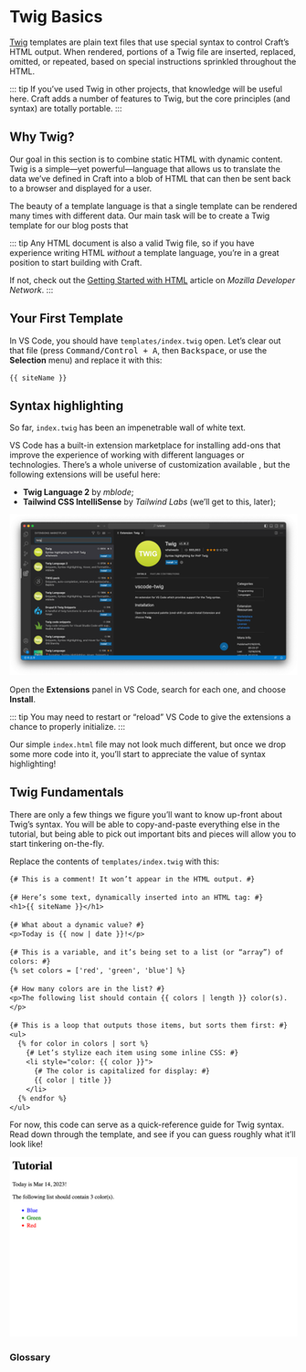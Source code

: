 # Twig Basics

[Twig](https://twig.symfony.com/doc/3.x/) templates are plain text files that use special syntax to control Craft’s HTML output. When rendered, portions of a Twig file are inserted, replaced, omitted, or repeated, based on special instructions sprinkled throughout the HTML.

::: tip
If you’ve used Twig in other projects, that knowledge will be useful here. Craft adds a number of features to Twig, but the core principles (and syntax) are totally portable.
:::

## Why Twig?

Our goal in this section is to combine static HTML with dynamic content. Twig is a simple—yet powerful—language that allows us to translate the data we’ve defined in Craft into a blob of HTML that can then be sent back to a browser and displayed for a user.

The beauty of a template language is that a single template can be rendered many times with different data. Our main task will be to create a Twig template for our blog posts that 

::: tip
Any HTML document is also a valid Twig file, so if you have experience writing HTML _without_ a template language, you’re in a great position to start building with Craft.

If not, check out the [Getting Started with HTML](https://developer.mozilla.org/en-US/docs/Learn/HTML/Introduction_to_HTML/Getting_started) article on _Mozilla Developer Network_.
:::

## Your First Template

In VS Code, you should have `templates/index.twig` open. Let’s clear out that file (press <kbd>Command/Control + A</kbd>, then <kbd>Backspace</kbd>, or use the **Selection** menu) and replace it with this:

```twig
{{ siteName }}
```

## Syntax highlighting

So far, `index.twig` has been an impenetrable wall of white text.

VS Code has a built-in extension marketplace for installing add-ons that improve the experience of working with different languages or technologies. There’s a whole universe of customization available , but the following extensions will be useful here:

- **Twig Language 2** by _mblode_;
- **Tailwind CSS IntelliSense** by _Tailwind Labs_ (we’ll get to this, later);

![VS Code with its extension marketplace open](../images/vs-code-extension-pane.png)

Open the **Extensions** panel in VS Code, search for each one, and choose **Install**.

::: tip
You may need to restart or “reload” VS Code to give the extensions a chance to properly initialize.
:::

Our simple `index.html` file may not look much different, but once we drop some more code into it, you’ll start to appreciate the value of syntax highlighting!

## Twig Fundamentals

There are only a few things we figure you’ll want to know up-front about Twig’s syntax. You will be able to copy-and-paste everything else in the tutorial, but being able to pick out important bits and pieces will allow you to start tinkering on-the-fly.

<See path="/4.x/dev/twig-primer.md" description="Curious about all of Twig’s features? Check out our templating guide in the main documentation." />

Replace the contents of `templates/index.twig` with this:

```twig
{# This is a comment! It won’t appear in the HTML output. #}

{# Here’s some text, dynamically inserted into an HTML tag: #}
<h1>{{ siteName }}</h1>

{# What about a dynamic value? #}
<p>Today is {{ now | date }}!</p>

{# This is a variable, and it’s being set to a list (or “array”) of colors: #}
{% set colors = ['red', 'green', 'blue'] %}

{# How many colors are in the list? #}
<p>The following list should contain {{ colors | length }} color(s).</p>

{# This is a loop that outputs those items, but sorts them first: #}
<ul>
  {% for color in colors | sort %}
    {# Let’s stylize each item using some inline CSS: #}
    <li style="color: {{ color }}">
      {# The color is capitalized for display: #}
      {{ color | title }}
    </li>
  {% endfor %}
</ul>
```

For now, this code can serve as a quick-reference guide for Twig syntax. Read down through the template, and see if you can guess roughly what it’ll look like!

<BrowserShot url="https://tutorial.ddev.site/" :link="false">
<img src="../images/twig-index-reference.png" alt="Sample template, loaded in a browser." />
</BrowserShot>

### Glossary
